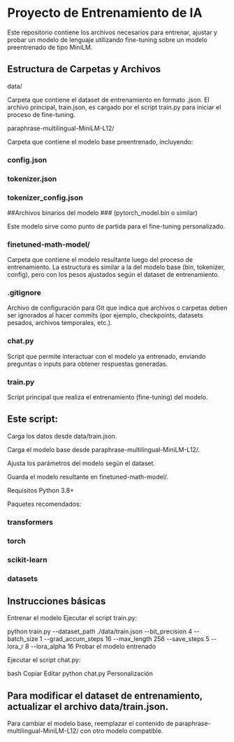 # Proyecto de Entrenamiento de IA
Este repositorio contiene los archivos necesarios para entrenar, ajustar y probar un modelo de lenguaje utilizando fine-tuning sobre un modelo preentrenado de tipo MiniLM.

## Estructura de Carpetas y Archivos
data/

Carpeta que contiene el dataset de entrenamiento en formato .json.
El archivo principal, train.json, es cargado por el script train.py para iniciar el proceso de fine-tuning.

paraphrase-multilingual-MiniLM-L12/

Carpeta que contiene el modelo base preentrenado, incluyendo:

### config.json

### tokenizer.json

### tokenizer_config.json


##Archivos binarios del modelo ### (pytorch_model.bin o similar)

Este modelo sirve como punto de partida para el fine-tuning personalizado.


### finetuned-math-model/

Carpeta que contiene el modelo resultante luego del proceso de entrenamiento.
La estructura es similar a la del modelo base (bin, tokenizer, config), pero con los pesos ajustados según el dataset de entrenamiento.

### .gitignore

Archivo de configuración para Git que indica qué archivos o carpetas deben ser ignorados al hacer commits (por ejemplo, checkpoints, datasets pesados, archivos temporales, etc.).

### chat.py

Script que permite interactuar con el modelo ya entrenado, enviando preguntas o inputs para obtener respuestas generadas.

### train.py

Script principal que realiza el entrenamiento (fine-tuning) del modelo.

## Este script:

Carga los datos desde data/train.json.

Carga el modelo base desde paraphrase-multilingual-MiniLM-L12/.

Ajusta los parámetros del modelo según el dataset.

Guarda el modelo resultante en finetuned-math-model/.

Requisitos
Python 3.8+

Paquetes recomendados:

### transformers

### torch

### scikit-learn

### datasets

## Instrucciones básicas
Entrenar el modelo
Ejecutar el script train.py:

python train.py --dataset_path ./data/train.json --bit_precision 4 --batch_size 1 --grad_accum_steps 16 --max_length 256 --save_steps 5 --lora_r 8 --lora_alpha 16
Probar el modelo entrenado

Ejecutar el script chat.py:

bash
Copiar
Editar
python chat.py
Personalización

## Para modificar el dataset de entrenamiento, actualizar el archivo data/train.json.

Para cambiar el modelo base, reemplazar el contenido de paraphrase-multilingual-MiniLM-L12/ con otro modelo compatible.


